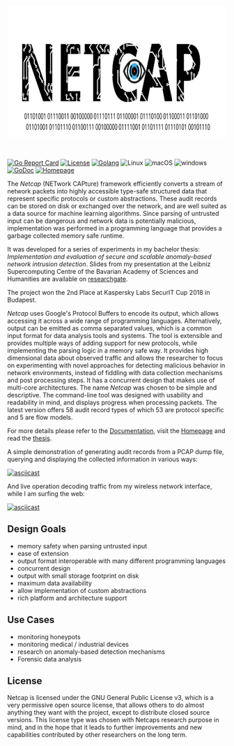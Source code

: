 <a href="https://netcap.io">
  <img src="docs/graphics/svg/Netcap-Logov2.svg" width="100%" height="300">
</a>

<br>
<br>
<br>

[![Go Report Card](https://goreportcard.com/badge/github.com/dreadl0ck/netcap)](https://goreportcard.com/report/github.com/dreadl0ck/netcap)
[![License](https://img.shields.io/badge/License-GPLv3-blue.svg)](https://raw.githubusercontent.com/dreadl0ck/netcap/master/docs/LICENSE)
[![Golang](https://img.shields.io/badge/Go-1.11-blue.svg)](https://golang.org)
![Linux](https://img.shields.io/badge/Supports-Linux-green.svg)
![macOS](https://img.shields.io/badge/Supports-macOS-green.svg)
![windows](https://img.shields.io/badge/Supports-windows-green.svg)
[![GoDoc](https://img.shields.io/badge/godoc-reference-blue.svg)](https://godoc.org/github.com/dreadl0ck/netcap)
[![Homepage](https://img.shields.io/badge/Homepage-blue.svg)](https://netcap.io)

The *Netcap* (NETwork CAPture) framework efficiently converts a stream of network packets into highly accessible type-safe structured data that represent specific protocols or custom abstractions.
These audit records can be stored on disk or exchanged over the network,
and are well suited as a data source for machine learning algorithms.
Since parsing of untrusted input can be dangerous and network data is potentially malicious,
implementation was performed in a programming language that provides a garbage collected memory safe runtime.

It was developed for a series of experiments in my bachelor thesis: _Implementation and evaluation of secure and scalable anomaly-based network intrusion detection_.
Slides from my presentation at the Leibniz Supercomputing Centre of the Bavarian Academy of Sciences and Humanities are available on [researchgate](https://www.researchgate.net/project/Anomaly-based-Network-Security-Monitoring).

The project won the 2nd Place at Kaspersky Labs SecurIT Cup 2018 in Budapest.

*Netcap* uses Google's Protocol Buffers to encode its output, which allows accessing it across a wide range of programming languages.
Alternatively, output can be emitted as comma separated values, which is a common input format for data analysis tools and systems.
The tool is extensible and provides multiple ways of adding support for new protocols, 
while implementing the parsing logic in a memory safe way.
It provides high dimensional data about observed traffic and allows the researcher to focus on experimenting with novel approaches for detecting malicious behavior in network environments,
instead of fiddling with data collection mechanisms and post processing steps.
It has a concurrent design that makes use of multi-core architectures.
The name *Netcap* was chosen to be simple and descriptive.
The command-line tool was designed with usability and readability in mind,
and displays progress when processing packets.
The latest version offers 58 audit record types of which 53 are protocol specific and 5 are flow models.

For more details please refer to the [Documentation](https://docs.netcap.io), visit the [Homepage](https://netcap.io) and read the [thesis](https://github.com/dreadl0ck/netcap/blob/master/mied18.pdf).

A simple demonstration of generating audit records from a PCAP dump file,
querying and displaying the collected information in various ways:

[![asciicast](https://asciinema.org/a/217939.svg)](https://asciinema.org/a/217939)

And live operation decoding traffic from my wireless network interface, while I am surfing the web:

[![asciicast](https://asciinema.org/a/217941.svg)](https://asciinema.org/a/217941)

## Design Goals

- memory safety when parsing untrusted input
- ease of extension
- output format interoperable with many different programming languages
- concurrent design
- output with small storage footprint on disk
- maximum data availability
- allow implementation of custom abstractions
- rich platform and architecture support

## Use Cases

- monitoring honeypots
- monitoring medical / industrial devices
- research on anomaly-based detection mechanisms
- Forensic data analysis

## License

Netcap is licensed under the GNU General Public License v3, which is a very permissive open source license, that allows others to do almost anything they want with the project, except to distribute closed source versions. This license type was chosen with Netcaps research purpose in mind, and in the hope that it leads to further improvements and new capabilities contributed by other researchers on the long term.
